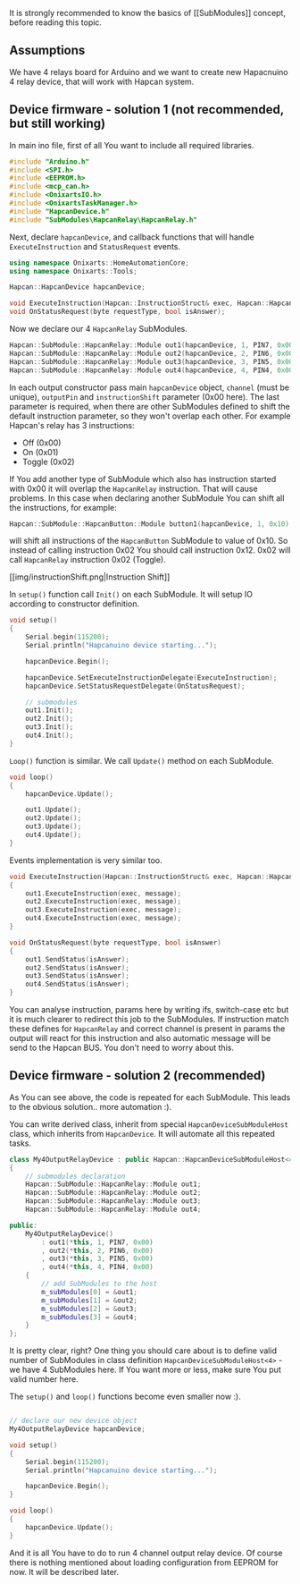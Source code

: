 It is strongly recommended to know the basics of [[SubModules]] concept, before reading this topic.

## Assumptions

We have 4 relays board for Arduino and we want to create new Hapacnuino 4 relay device, that will work with Hapcan system.

## Device firmware - solution 1 (not recommended, but still working)

In main ino file, first of all You want to include all required libraries.

```C++
#include "Arduino.h"
#include <SPI.h>
#include <EEPROM.h>
#include <mcp_can.h>
#include <OnixartsIO.h>
#include <OnixartsTaskManager.h>
#include "HapcanDevice.h"
#include "SubModules\HapcanRelay\HapcanRelay.h"
```

Next, declare `hapcanDevice`, and callback functions that will handle `ExecuteInstruction` and `StatusRequest` events.

```C++
using namespace Onixarts::HomeAutomationCore;
using namespace Onixarts::Tools;

Hapcan::HapcanDevice hapcanDevice;

void ExecuteInstruction(Hapcan::InstructionStruct& exec, Hapcan::HapcanMessage& message);
void OnStatusRequest(byte requestType, bool isAnswer);
```

Now we declare our 4 `HapcanRelay` SubModules.

```C++
Hapcan::SubModule::HapcanRelay::Module out1(hapcanDevice, 1, PIN7, 0x00);
Hapcan::SubModule::HapcanRelay::Module out2(hapcanDevice, 2, PIN6, 0x00);
Hapcan::SubModule::HapcanRelay::Module out3(hapcanDevice, 3, PIN5, 0x00);
Hapcan::SubModule::HapcanRelay::Module out4(hapcanDevice, 4, PIN4, 0x00);
```

In each output constructor pass main `hapcanDevice` object, `channel` (must be unique), `outputPin` and `instructionShift` parameter (0x00 here). The last parameter is required, when 
there are other SubModules defined to shift the default instruction parameter, so they won't overlap each other. For example Hapcan's relay has 3 instructions: 
- Off (0x00)
- On (0x01)
- Toggle (0x02)

If You add another type of SubModule which also has instruction started with 0x00 it will overlap the `HapcanRelay` instruction. That will cause problems. In this case when declaring another 
SubModule You can shift all the instructions, for example:

```C++
Hapcan::SubModule::HapcanButton::Module button1(hapcanDevice, 1, 0x10);
```
will shift all instructions of the `HapcanButton` SubModule to value of 0x10. So instead of calling instruction 0x02 You should call instruction 0x12. 0x02 will call `HapcanRelay` instruction 0x02 (Toggle).

[[img/instructionShift.png|Instruction Shift]]

In `setup()` function call `Init()` on each SubModule. It will setup IO according to constructor definition.

```C++
void setup()
{
    Serial.begin(115200);
    Serial.println("Hapcanuino device starting...");

    hapcanDevice.Begin();

    hapcanDevice.SetExecuteInstructionDelegate(ExecuteInstruction);
    hapcanDevice.SetStatusRequestDelegate(OnStatusRequest);

    // submodules
    out1.Init();
    out2.Init();
    out3.Init();
    out4.Init();
}

```

`Loop()` function is similar. We call `Update()` method on each SubModule.

```C++
void loop()
{
    hapcanDevice.Update();

    out1.Update();
    out2.Update();
    out3.Update();
    out4.Update();
}
```

Events implementation is very similar too.

```C++
void ExecuteInstruction(Hapcan::InstructionStruct& exec, Hapcan::HapcanMessage& message)
{
    out1.ExecuteInstruction(exec, message);
    out2.ExecuteInstruction(exec, message);
    out3.ExecuteInstruction(exec, message);
    out4.ExecuteInstruction(exec, message);
}

void OnStatusRequest(byte requestType, bool isAnswer)
{
    out1.SendStatus(isAnswer);
    out2.SendStatus(isAnswer);
    out3.SendStatus(isAnswer);
    out4.SendStatus(isAnswer);
}
```

You can analyse instruction, params here by writing ifs, switch-case etc but it is much clearer to redirect this job to the SubModules. If instruction match these defines for `HapcanRelay`
and correct channel is present in params the output will react for this instruction and also automatic message will be send to the Hapcan BUS. You don't need to worry about this.

## Device firmware - solution 2 (recommended)

As You can see above, the code is repeated for each SubModule. This leads to the obvious solution.. more automation :).

You can write derived class, inherit from special `HapcanDeviceSubModuleHost` class, which inherits from `HapcanDevice`. It will automate all this repeated tasks.

```C++
class My4OutputRelayDevice : public Hapcan::HapcanDeviceSubModuleHost<4>
{
	// submodules declaration
	Hapcan::SubModule::HapcanRelay::Module out1;
	Hapcan::SubModule::HapcanRelay::Module out2;
	Hapcan::SubModule::HapcanRelay::Module out3;
    Hapcan::SubModule::HapcanRelay::Module out4;

public:
	My4OutputRelayDevice()
		: out1(*this, 1, PIN7, 0x00)
		, out2(*this, 2, PIN6, 0x00)
		, out3(*this, 3, PIN5, 0x00)
        , out4(*this, 4, PIN4, 0x00)
	{
        // add SubModules to the host
		m_subModules[0] = &out1;
		m_subModules[1] = &out2;
		m_subModules[2] = &out3;
		m_subModules[3] = &out4;
	}
};
```

It is pretty clear, right? One thing you should care about is to define valid number of SubModules in class definition `HapcanDeviceSubModuleHost<4>` - we have 4 SubModules here. If You want more or less, make sure
You put valid number here.

The `setup()` and `loop()` functions become even smaller now :).

```C++

// declare our new device object
My4OutputRelayDevice hapcanDevice;

void setup()
{
	Serial.begin(115200);
	Serial.println("Hapcanuino device starting...");

	hapcanDevice.Begin();
}

void loop()
{
	hapcanDevice.Update();
}

```

And it is all You have to do to run 4 channel output relay device. Of course there is nothing mentioned about loading configuration from EEPROM for now. It will be described later.